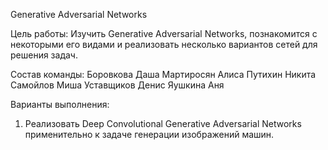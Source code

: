 Generative Adversarial Networks

Цель работы: 
Изучить Generative Adversarial Networks, познакомится с некоторыми его видами и реализовать несколько вариантов сетей для решения задач.

Состав команды:
Боровкова Даша
Мартиросян Алиса
Путихин Никита
Самойлов Миша
Уставщиков Денис
Яушкина Аня

Варианты выполнения:
1) Реализовать Deep Convolutional Generative Adversarial Networks применительно к задаче генерации изображений машин.
